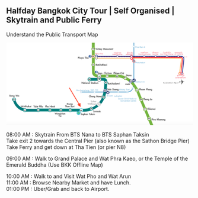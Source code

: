 ## Halfday Bangkok City Tour | Self Organised | Skytrain and Public Ferry

Understand the Public Transport Map

![Screenshot](BTS-Map-Bangkok-Thailand.png)

08:00 AM : Skytrain From BTS Nana to BTS Saphan Taksin  
           Take exit 2 towards the Central Pier (also known as the Sathon Bridge Pier)  
           Take Ferry and get down at Tha Tien (or pier N8)  
             
09:00 AM : Walk to Grand Palace and Wat Phra Kaeo, or the Temple of the Emerald Buddha (Use BKK Offline Map)  
  
10:00 AM : Walk to and Visit Wat Pho and Wat Arun  
11:00 AM : Browse Nearby Market and have Lunch.  
01:00 PM : Uber/Grab and back to Airport.  
